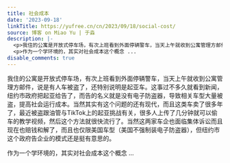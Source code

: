 ```yaml
---
title: 社会成本
date: '2023-09-18'
linkTitle: https://yufree.cn/cn/2023/09/18/social-cost/
source: 博客 on Miao Yu | 于淼
description: |-
  <p>我住的公寓是开放式停车场，有次上班看到外面停辆警车，当天上午就收到公寓管理方邮件，说是有人车被盗了，还特别说明是起亚车。这事过不多久就看到新闻，纽约市政府把起亚给告了，而告的名义就是没有电子防盗器，导致相关车型大量被盗，提高社会运行成本。当然其实有这个问题的还有现代，而且这类车卖了很多年了，最近被盗跟油管与TikTok上的起亚挑战有关，很多人上传了几分钟就可以偷车的教学视频，然后这个方法就很快流行了。当然这两家车企也面临集体诉讼而且现在也赔钱和解了，而且也仅限美国车型（美国不强制装电子防盗器），但纽约市这个政府告企业的模式还是挺有意思的。</p>
  <p>作为一个学环境的，其实对社会成本这个概念 ...
disable_comments: true
---
```

<p>我住的公寓是开放式停车场，有次上班看到外面停辆警车，当天上午就收到公寓管理方邮件，说是有人车被盗了，还特别说明是起亚车。这事过不多久就看到新闻，纽约市政府把起亚给告了，而告的名义就是没有电子防盗器，导致相关车型大量被盗，提高社会运行成本。当然其实有这个问题的还有现代，而且这类车卖了很多年了，最近被盗跟油管与TikTok上的起亚挑战有关，很多人上传了几分钟就可以偷车的教学视频，然后这个方法就很快流行了。当然这两家车企也面临集体诉讼而且现在也赔钱和解了，而且也仅限美国车型（美国不强制装电子防盗器），但纽约市这个政府告企业的模式还是挺有意思的。</p>
<p>作为一个学环境的，其实对社会成本这个概念 ...